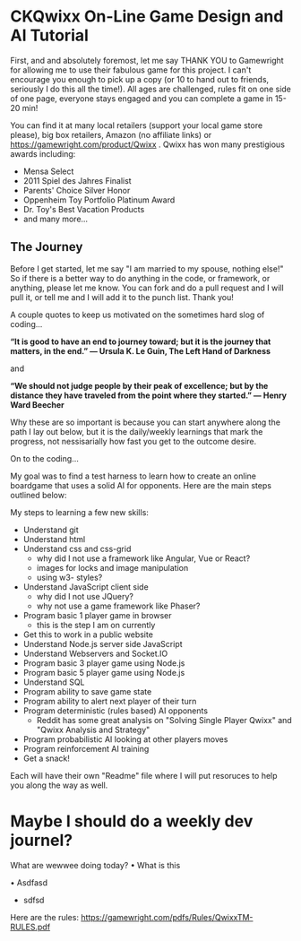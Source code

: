 ﻿# CKQwixx On-Line Game Design and AI Tutorial

First, and and absolutely foremost, let me say THANK YOU to Gamewright for allowing me to use their fabulous game for this project.  I can't encourage you enough to pick up a copy (or 10 to hand out to friends, seriously I do this all the time!).  All ages are challenged, rules fit on one side of one page, everyone stays engaged and you can complete a game in 15-20 min!  

You can find it at many local retailers (support your local game store please), big box retailers, Amazon (no affiliate links) or https://gamewright.com/product/Qwixx .  Qwixx has won many prestigious awards including:
* Mensa Select
* 2011 Spiel des Jahres Finalist
* Parents' Choice Silver Honor
* Oppenheim Toy Portfolio Platinum Award
* Dr. Toy's Best Vacation Products
* and many more...

## The Journey
Before I get started, let me say "I am married to my spouse, nothing else!"  So if there is a better way to do anything in the code, or framework, or anything, please let me know.  You can fork and do a pull request and I will pull it, or tell me and I will add it to the punch list.  Thank you!

A couple quotes to keep us motivated on the sometimes hard slog of coding...

**“It is good to have an end to journey toward; but it is the journey that matters, in the end.”
― Ursula K. Le Guin, The Left Hand of Darkness**

and

**“We should not judge people by their peak of excellence; but by the distance they have traveled from the point where they started.”
― Henry Ward Beecher**

Why these are so important is because you can start anywhere along the path I lay out below, but it is the daily/weekly learnings that mark the progress, not nessisarially how fast you get to the outcome desire.

On to the coding...

My goal was to find a test harness to learn how to create an online boardgame that uses a solid AI for opponents.  Here are the main steps outlined below:

My steps to learning a few new skills:
* Understand git
* Understand html
* Understand css and css-grid
    * why did I not use a framework like Angular, Vue or React?
    * images for locks and image manipulation
    * using w3- styles?
* Understand JavaScript client side
    * why did I not use JQuery?
    * why not use a game framework like Phaser?
* Program basic 1 player game in browser
    * this is the step I am on currently
* Get this to work in a public website
* Understand Node.js server side JavaScript
* Understand Webservers and Socket.IO
* Program basic 3 player game using Node.js
* Program basic 5 player game using Node.js
* Understand SQL
* Program ability to save game state
* Program ability to alert next player of their turn
* Program deterministic (rules based) AI opponents
    * Reddit has some great analysis on "Solving Single Player Qwixx" and "Qwixx Analysis and Strategy"
* Program probabilistic AI looking at other players moves
* Program reinforcement AI training
* Get a snack!

Each will have their own "Readme" file where I will put resoruces to help you along the way as well.


# Maybe I should do a weekly dev journel? 

What are wewwee doing today?
• What is this

• Asdfasd

* sdfsd


Here are the rules: https://gamewright.com/pdfs/Rules/QwixxTM-RULES.pdf 

